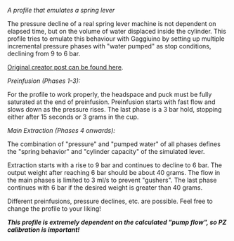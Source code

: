*A profile that emulates a spring lever*

The pressure decline of a real spring lever machine is not dependent on elapsed time, but on the volume of water displaced inside the cylinder.
This profile tries to emulate this behaviour with Gaggiuino by setting up multiple incremental pressure phases with "water pumped" as stop conditions, declining from 9 to 6 bar.

[Original creator post can be found here](https://discord.com/channels/890339612441063494/1326340673950973962/1326340673950973962).

*Preinfusion (Phases 1-3):*

For the profile to work properly, the headspace and puck must be fully saturated at the end of preinfusion.
Preinfusion starts with fast flow and slows down as the pressure rises.
The last phase is a 3 bar hold, stopping either after 15 seconds or 3 grams in the cup.

*Main Extraction (Phases 4 onwards):*

The combination of "pressure" and "pumped water" of all phases defines the "spring behavior" and "cylinder capacity" of the simulated lever.

Extraction starts with a rise to 9 bar and continues to decline to 6 bar.
The output weight after reaching 6 bar should be about 40 grams.
The flow in the main phases is limited to 3 ml/s to prevent "gushers".
The last phase continues with 6 bar if the desired weight is greater than 40 grams.

Different preinfusions, pressure declines, etc. are possible.
Feel free to change the profile to your liking! 

*__This profile is extremely dependent on the calculated "pump flow", so PZ calibration is important!__*
